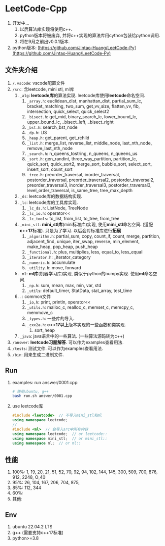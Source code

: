 # LeetCode-Cpp

1. 开发中...
   1. 以后算法库实现将使用c++. 
   2. python版本将被废弃, 并将c++实现的算法库用cython包装给python调用. 
   3. 将在9月之前出v0.0.1版本. 
2. python版本: [https://github.com/Jintao-Huang/LeetCode-Py](https://github.com/Jintao-Huang/LeetCode-Py)



## 文件夹介绍
1. `/.vscode`: vscode配置文件
2. `/src`: 含leetcode, mini stl, ml库
   1. `_alg`: **leetcode库**的算法实现. leetcode库使用**leetcode**命名空间. 
      1. `_array.h`: euclidean_dist, manhattan_dist, partial_sum_lc, bracket_matching, two_sum, get_vv_size, flatten_vv, fib, intersection, quick_select, quick_select2
      2. `_bisect.h`: get_mid, binary_search_lc, lower_bound_lc, upper_bound_lc, _bisect_left, _bisect_right
      3. `_bst.h`: search_bst_node
      4. `_dp.h`: LIS
      5. `_heap.h`: get_parent, get_rchild
      6. `_list.h`: merge_list, reverse_list, middle_node, last_nth_node, remove_last_nth_node
      7. `_search.h`: n_queens_tostring, n_queens, n_queens_us
      8. `_sort.h`: gen_randint, three_way_partition, partition_lc, quick_sort, quick_sort2, merge_sort, bubble_sort, select_sort, insert_sort, count_sort
      9. `_tree.h`: preorder_traversal, inorder_traversal, postorder_traversal, preorder_traversal2, postorder_traversal2, preorder_traversal3, inorder_traversal3, postorder_traversal3, level_order_traversal, is_same_tree, tree_max_depth
   2. `_ds`: leetcode库的数据结构实现. 
   3. `_lc`: leetcode库的工具库实现. 
      1. `_lc_ds.h`: ListNode, TreeNode
      2. `_lc_io.h`: operator<<
      3. `_lc_tools`: to_list, from_list, to_tree, from_tree
   4. `_mini_stl`: **mini_stl库**(mini标准库)实现, 使用**mini_stl**命名空间. (适配**c++17**标准). 只是为了学习. 以后会对标准库进行**拓展**
      1. `_algorithm.h`: partial_sum, copy, count_if, count, merge, partition, adjacent_find, unique, iter_swap, reverse, min_element, make_heap, pop_heap, push_heap
      2. `_functional.h`: plus, multiplies, less, equal_to, less_equal
      3. `_iterator.h`: _iterator_category
      4. `_numeric.h`: accumulate
      5. `_utility.h`: move, forward
   5. `_ml`: **ml库**(机器学习库)实现, 类似于python的numpy实现. 使用**ml**命名空间. 
      1. `_np.h`: sum, mean, max, min, var, std
      2. `_utils`: default_timer, StatData, stat_array, test_time
   6. `.`: common文件
      1. `_io,h`: print, println, operator<<
      2. `_utils.h`: malloc_c, realloc_c, memset_c, memcpy_c, memmove_c
      3. `_types.h`: 一些库的导入. 
      4. `_cxx2a.h`: **c++17以上**版本实现的一些函数和类实现.
         1. sort_heap
   7. `_java`: java语言中的一些算法. (一些算法源码转为c++)
3. `/answer`: **leetcode习题解答**. 可以作为examples查看用法. 
4. `/tests`: 测试文件. 可以作为examples查看用法. 
5. `/bin`: 用来生成二进制文件. 


## Run
1. examples: run answer/0001.cpp
    ```bash
    # 使用ubuntu, g++
    bash run.sh answer/0001.cpp
    ```

2. use leetcode库
    ```cpp
    #include <leetcode>  // 不导入mini_stl和ml
    using namespace leetcode;
    //
    #include <ml>  // 会导入src中所有内容
    using namespace leetcode;  // or leetcode::
    using namespace mini_stl;  // or mini_stl::
    using namespace ml;  // or ml::
    ```


## 性能
1. 100%: 1, 19, 20, 21, 51, 52, 70, 92, 94, 102, 144, 145, 300, 509, 700, 876, 912, 2248, O_40
2. 95%: 26, 104, 167, 206, 704, 875, 
3. 85%: 112, 344
4. 60%: 
5. 其他: 


## Env
1. ubuntu 22.04.2 LTS
2. g++ (需要支持c++17标准)
3. python>=3.8